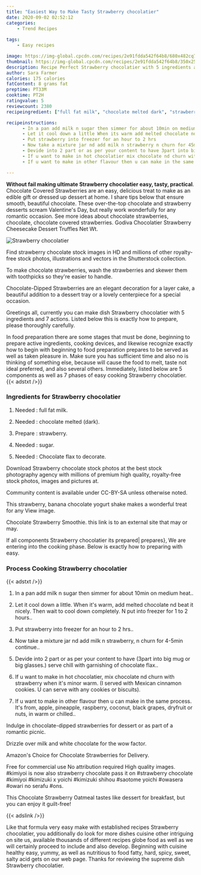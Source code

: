 ```yaml
---
title: "Easiest Way to Make Tasty Strawberry chocolatier"
date: 2020-09-02 02:52:12
categories:
    - Trend Recipes
    
tags:
    - Easy recipes

image: https://img-global.cpcdn.com/recipes/2e91fdda542f64b8/680x482cq70/strawberry-chocolatier-recipe-main-photo.jpg
thumbnail: https://img-global.cpcdn.com/recipes/2e91fdda542f64b8/350x250cq70/strawberry-chocolatier-recipe-main-photo.jpg
description: Recipe Perfect Strawberry chocolatier with 5 ingredients and 7 stages of easy cooking.
author: Sara Farmer
calories: 175 calories
fatContent: 8 grams fat
preptime: PT33M
cooktime: PT2H
ratingvalue: 5
reviewcount: 2380
recipeingredient: ["full fat milk", "chocolate melted dark", "strawberry", "sugar", "Chocolate flax to decorate"]

recipeinstructions: 
      - In a pan add milk n sugar then simmer for about 10min on medium heat 
      - Let it cool down a little When its warm add melted chocolate nd beat it nicely Then wait to cool down completely N put into freezer for 1 to 2 hours 
      - Put strawberry into freezer for an hour to 2 hrs 
      - Now take a mixture jar nd add milk n strawberry n churn for 45min continue 
      - Devide into 2 part or as per your content to have 3part into big mug or big glasses serve chill with garnishing of chocolate flax 
      - If u want to make in hot chocolatier mix chocolate nd churn with strawberry when its minor warm I served with Mexican cinnamon cookies U can serve with any cookies or biscuits 
      - If u want to make in other flavour then u can make in the same process Its from apple pineapple raspberry coconut black grapes dryfruit or nuts in warm or chilled

---
```




**Without fail making ultimate Strawberry chocolatier easy, tasty, practical**. Chocolate Covered Strawberries are an easy, delicious treat to make as an edible gift or dressed up dessert at home. I share tips below that ensure smooth, beautiful chocolate. These over-the-top chocolate and strawberry desserts scream Valentine&#39;s Day, but really work wonderfully for any romantic occasion. See more ideas about chocolate strawberries, chocolate, chocolate covered strawberries. Godiva Chocolatier Strawberry Cheesecake Dessert Truffles Net Wt.


![Strawberry chocolatier](https://img-global.cpcdn.com/recipes/2e91fdda542f64b8/680x482cq70/strawberry-chocolatier-recipe-main-photo.jpg "Strawberry chocolatier")



Find strawberry chocolate stock images in HD and millions of other royalty-free stock photos, illustrations and vectors in the Shutterstock collection.

To make chocolate strawberries, wash the strawberries and skewer them with toothpicks so they&#39;re easier to handle.

Chocolate-Dipped Strawberries are an elegant decoration for a layer cake, a beautiful addition to a dessert tray or a lovely centerpiece for a special occasion.


Greetings all, currently you can make dish Strawberry chocolatier with 5 ingredients and 7 actions. Listed below this is exactly how to prepare, please thoroughly carefully.

In food preparation there are some stages that must be done, beginning to prepare active ingredients, cooking devices, and likewise recognize exactly how to begin with beginning to food preparation prepares to be served as well as taken pleasure in. Make sure you has sufficient time and also no is thinking of something else, because will cause the food to melt, taste not ideal preferred, and also several others. Immediately, listed below are 5 components as well as 7 phases of easy cooking Strawberry chocolatier.
{{< adstxt />}}

### Ingredients for Strawberry chocolatier


1. Needed  : full fat milk.

1. Needed  : chocolate melted (dark).

1. Prepare  : strawberry.

1. Needed  : sugar.

1. Needed  : Chocolate flax to decorate.


Download Strawberry chocolate stock photos at the best stock photography agency with millions of premium high quality, royalty-free stock photos, images and pictures at.

Community content is available under CC-BY-SA unless otherwise noted.

This strawberry, banana chocolate yogurt shake makes a wonderful treat for any View image.

Chocolate Strawberry Smoothie. this link is to an external site that may or may.


If all components Strawberry chocolatier its prepared| prepares}, We are entering into the cooking phase. Below is exactly how to preparing with easy.

### Process Cooking Strawberry chocolatier

{{< adstxt />}}


1. In a pan add milk n sugar then simmer for about 10min on medium heat..



1. Let it cool down a little. When it&#39;s warm, add melted chocolate nd beat it nicely. Then wait to cool down completely. N put into freezer for 1 to 2 hours..



1. Put strawberry into freezer for an hour to 2 hrs..



1. Now take a mixture jar nd add milk n strawberry, n churn for 4-5min continue..



1. Devide into 2 part or as per your content to have (3part into big mug or big glasses.) serve chill with garnishing of chocolate flax..



1. If u want to make in hot chocolatier, mix chocolate nd churn with strawberry when it&#39;s minor warm. (I served with Mexican cinnamon cookies. U can serve with any cookies or biscuits).



1. If u want to make in other flavour then u can make in the same process. It&#39;s from, apple, pineapple, raspberry, coconut, black grapes, dryfruit or nuts, in warm or chilled..




Indulge in chocolate-dipped strawberries for dessert or as part of a romantic picnic.

Drizzle over milk and white chocolate for the wow factor.

Amazon&#39;s Choice for Chocolate Strawberries for Delivery.

Free for commercial use No attribution required High quality images. #kimiyoi is now also strawberry chocolate pass it on #strawberry chocolate #kimiyoi #kimizuki x yoichi #kimizuki shihou #saotome yoichi #owasera #owari no serafu #ons.

This Chocolate Strawberry Oatmeal tastes like dessert for breakfast, but you can enjoy it guilt-free!


{{< adslink />}}

Like that formula very easy make with established recipes Strawberry chocolatier, you additionally do look for more dishes cuisine other intriguing on site us, available thousands of different recipes globe food as well as we will certainly proceed to include and also develop. Beginning with cuisine healthy easy, yummy, as well as nutritious to food fatty, hard, spicy, sweet, salty acid gets on our web page. Thanks for reviewing the supreme dish Strawberry chocolatier.
